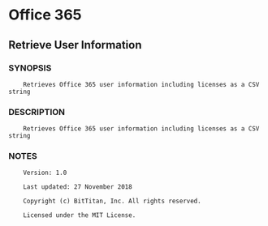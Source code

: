 # Office 365
## Retrieve User Information
### SYNOPSIS
```
    Retrieves Office 365 user information including licenses as a CSV string
```
### DESCRIPTION
```
    Retrieves Office 365 user information including licenses as a CSV string
```
### NOTES
```
    Version: 1.0
    Last updated: 27 November 2018
    Copyright (c) BitTitan, Inc. All rights reserved.
    Licensed under the MIT License.
```

